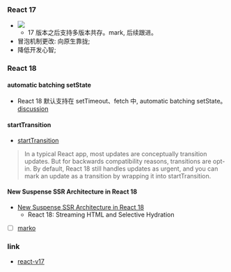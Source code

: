 ### React 17

* ![](http://with.muyunyun.cn/1b3163fff33edde81761d580e40f0725.jpg)
  * 17 版本之后支持多版本共存。mark, 后续跟进。
* 冒泡机制更改: 向原生靠拢;
* 降低开发心智;

### React 18

#### automatic batching setState

* React 18 默认支持在 setTimeout、fetch 中, automatic batching setState。[discussion](https://github.com/reactwg/react-18/discussions/21)

#### startTransition

* [startTransition](https://github.com/reactwg/react-18/discussions/41)

> In a typical React app, most updates are conceptually transition updates. But for backwards compatibility reasons, transitions are opt-in. By default, React 18 still handles updates as urgent, and you can mark an update as a transition by wrapping it into startTransition.

#### New Suspense SSR Architecture in React 18

* [New Suspense SSR Architecture in React 18](https://github.com/reactwg/react-18/discussions/37)
  * React 18: Streaming HTML and Selective Hydration

- [ ] [marko](https://tech.ebayinc.com/engineering/async-fragments-rediscovering-progressive-html-rendering-with-marko/)

### link

* [react-v17](https://reactjs.org/blog/2020/08/10/react-v17-rc.html)
